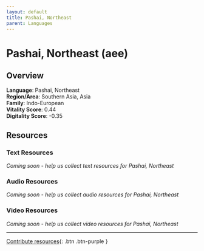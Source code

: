 ```yaml
---
layout: default
title: Pashai, Northeast
parent: Languages
---
```


# Pashai, Northeast (aee)

## Overview

**Language**: Pashai, Northeast  
**Region/Area**: Southern Asia, Asia  
**Family**: Indo-European  
**Vitality Score**: 0.44  
**Digitality Score**: -0.35  

## Resources

### Text Resources
*Coming soon - help us collect text resources for Pashai, Northeast*

### Audio Resources
*Coming soon - help us collect audio resources for Pashai, Northeast*

### Video Resources
*Coming soon - help us collect video resources for Pashai, Northeast*

---

[Contribute resources](https://fairtrain.github.io/){: .btn .btn-purple }
